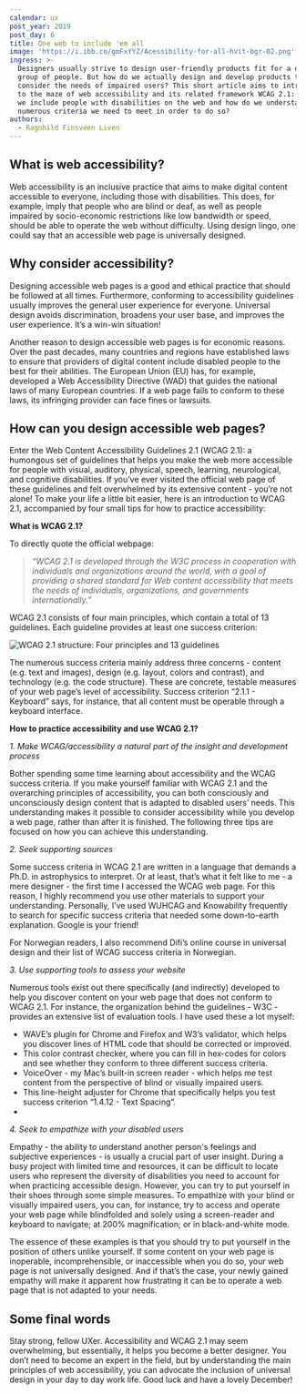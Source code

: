 ```yaml
---
calendar: ux
post_year: 2019
post_day: 6
title: One web to include 'em all
image: 'https://i.ibb.co/gmFxYYZ/Acessibility-for-all-hvit-bgr-02.png'
ingress: >-
  Designers usually strive to design user-friendly products fit for a diverse
  group of people. But how do we actually design and develop products that
  consider the needs of impaired users? This short article aims to introduce you
  to the maze of web accessibility and its related framework WCAG 2.1: How can
  we include people with disabilities on the web and how do we understand the
  numerous criteria we need to meet in order to do so?
authors:
  - Ragnhild Finsveen Liven
---
```

## What is web accessibility?

Web accessibility is an inclusive practice that aims to make digital content accessible to everyone, including those with disabilities. This does, for example, imply that people who are blind or deaf, as well as people impaired by socio-economic restrictions like low bandwidth or speed, should be able to operate the web without difficulty. Using design lingo, one could say that an accessible web page is universally designed.

## 

## Why consider accessibility?

Designing accessible web pages is a good and ethical practice that should be followed at all times. Furthermore, conforming to accessibility guidelines usually improves the general user experience for everyone. Universal design avoids discrimination, broadens your user base, and improves the user experience. It’s a win-win situation! 

Another reason to design accessible web pages is for economic reasons. Over the past decades, many countries and regions have established laws to ensure that providers of digital content include disabled people to the best for their abilities. The European Union (EU) has, for example, developed a Web Accessibility Directive (WAD) that guides the national laws of many European countries. If a web page fails to conform to these laws, its infringing provider can face fines or lawsuits. 

## How can you design accessible web pages?

Enter the Web Content Accessibility Guidelines 2.1 (WCAG 2.1): a humongous set of guidelines that helps you make the web more accessible for people with visual, auditory, physical, speech, learning, neurological, and cognitive disabilities. If you’ve ever visited the official web page of these guidelines and felt overwhelmed by its extensive content - you’re not alone! To make your life a little bit easier, here is an introduction to WCAG 2.1, accompanied by four small tips for how to practice accessibility:

**What is WCAG 2.1?**

To directly quote the official webpage:

> _“WCAG 2.1 is developed through the W3C process in cooperation with individuals and organizations around the world, with a goal of providing a shared standard for Web content accessibility that meets the needs of individuals, organizations, and governments internationally.”_

WCAG 2.1 consists of four main principles, which contain a total of 13 guidelines. Each guideline provides at least one success criterion:

![WCAG 2.1 structure: Four principles and 13 guidelines ](/assets/wcag-2.1-structure-01.png)

The numerous success criteria mainly address three concerns - content (e.g. text and images), design (e.g. layout, colors and contrast), and technology (e.g. the code structure). These are concrete, testable measures of your web page’s level of accessibility. Success criterion “2.1.1 - Keyboard” says, for instance, that all content must be operable through a keyboard interface. 

**How to practice accessibility and use WCAG 2.1?**

_1. Make WCAG/accessibility a natural part of the insight and development process_

Bother spending some time learning about accessibility and the WCAG success criteria. If you make yourself familiar with WCAG 2.1 and the overarching principles of accessibility, you can both consciously and unconsciously design content that is adapted to disabled users’ needs. This understanding makes it possible to consider accessibility while you develop a web page, rather than after it is finished. The following three tips are focused on how you can achieve this understanding.

_2. Seek supporting sources_

Some success criteria in WCAG 2.1 are written in a language that demands a Ph.D. in astrophysics to interpret. Or at least, that’s what it felt like to me - a mere designer - the first time I accessed the WCAG web page. For this reason, I highly recommend you use other materials to support your understanding. Personally, I’ve used WUHCAG and Knowability frequently to search for specific success criteria that needed some down-to-earth explanation. Google is your friend!

For Norwegian readers, I also recommend Difi’s online course in universal design and their list of WCAG success criteria in Norwegian.

_3. Use supporting tools to assess your website_

Numerous tools exist out there specifically (and indirectly) developed to help you discover content on your web page that does not conform to WCAG 2.1. For instance, the organization behind the guidelines - W3C - provides an extensive list of evaluation tools. I have used these a lot myself:

* WAVE’s plugin for Chrome and Firefox and W3’s validator, which helps you discover lines of HTML code that should be corrected or improved. 
* This color contrast checker, where you can fill in hex-codes for colors and see whether they conform to three different success criteria.
* VoiceOver - my Mac’s built-in screen reader - which helps me test content from the perspective of blind or visually impaired users.
* This line-height adjuster for Chrome that specifically helps you test success criterion “1.4.12 - Text Spacing”.
* 

_4. Seek to empathize with your disabled users_

Empathy - the ability to understand another person's feelings and subjective experiences - is usually a crucial part of user insight. During a busy project with limited time and resources, it can be difficult to locate users who represent the diversity of disabilities you need to account for when practicing accessible design. However, you can try to put yourself in their shoes through some simple measures. To empathize with your blind or visually impaired users, you can, for instance, try to access and operate your web page while blindfolded and solely using a screen-reader and keyboard to navigate; at 200% magnification; or in black-and-white mode.

The essence of these examples is that you should try to put yourself in the position of others unlike yourself. If some content on your web page is inoperable, incomprehensible, or inaccessible when you do so, your web page is not universally designed. And if that’s the case, your newly gained empathy will make it apparent how frustrating it can be to operate a web page that is not adapted to your needs.

## Some final words

Stay strong, fellow UXer. Accessibility and WCAG 2.1 may seem overwhelming, but essentially, it helps you become a better designer. You don’t need to become an expert in the field, but by understanding the main principles of web accessibility, you can advocate the inclusion of universal design in your day to day work life. Good luck and have a lovely December!
